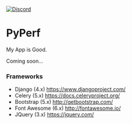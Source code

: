[![Discord](https://img.shields.io/discord/111645911091814400?color=7289da&label=discord&logo=discord&logoColor=white&style=plastic)](https://discord.gg/ZrRbfdE6kz)
# PyPerf

My App is Good.

Coming soon...

### Frameworks

- Django (4.x) https://www.djangoproject.com/
- Celery (5.x) https://docs.celeryproject.org/
- Bootstrap (5.x) http://getbootstrap.com/
- Font Awesome (6.x) http://fontawesome.io/
- JQuery (3.x) https://jquery.com/
